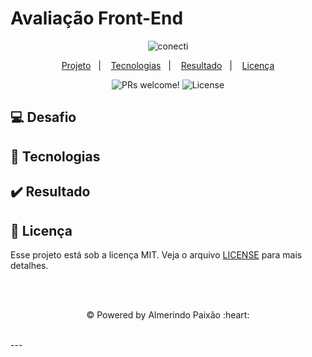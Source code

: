 # Avaliação Front-End

<p align="center">
  <img alt="conecti" title="conecti" src="https://github.com/almerindopaixao/happy/blob/main/.github/logo-conecti.svg">
</p>

<p align="center">
  <a href="#-desafio">Projeto</a>&nbsp;&nbsp;&nbsp;|&nbsp;&nbsp;&nbsp;
  <a href="#-tecnologias">Tecnologias</a>&nbsp;&nbsp;&nbsp;|&nbsp;&nbsp;&nbsp;
  <a href="#-resultado">Resultado</a>&nbsp;&nbsp;&nbsp;|&nbsp;&nbsp;&nbsp;
  <a href="#memo-licença">Licença</a>
</p>

<p align="center">
 <img src="https://img.shields.io/static/v1?label=PRs&message=welcome&color=74a8d9&labelColor=000000" alt="PRs welcome!" />
 <img alt="License" src="https://img.shields.io/static/v1?label=license&message=MIT&color=74a8d9&labelColor=000000" />
</p>

## :computer: Desafio

## :rocket: Tecnologias

## :heavy_check_mark: Resultado

## :memo: Licença

Esse projeto está sob a licença MIT. Veja o arquivo [LICENSE](https://github.com/almerindopaixao/avaliacao-frontend/blob/main/LICENSE) para mais detalhes.

<br>
<br>
<p align="center">&copy; Powered by Almerindo Paixão :heart:</P>
<br>
---
